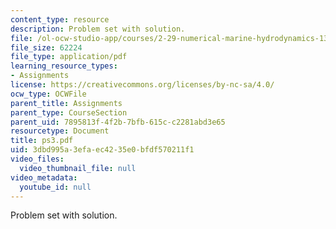 ```yaml
---
content_type: resource
description: Problem set with solution.
file: /ol-ocw-studio-app/courses/2-29-numerical-marine-hydrodynamics-13-024-spring-2003/3dbd995a3efaec4235e0bfdf570211f1_ps3.pdf
file_size: 62224
file_type: application/pdf
learning_resource_types:
- Assignments
license: https://creativecommons.org/licenses/by-nc-sa/4.0/
ocw_type: OCWFile
parent_title: Assignments
parent_type: CourseSection
parent_uid: 7895813f-4f2b-7bfb-615c-c2281abd3e65
resourcetype: Document
title: ps3.pdf
uid: 3dbd995a-3efa-ec42-35e0-bfdf570211f1
video_files:
  video_thumbnail_file: null
video_metadata:
  youtube_id: null
---
```

Problem set with solution.